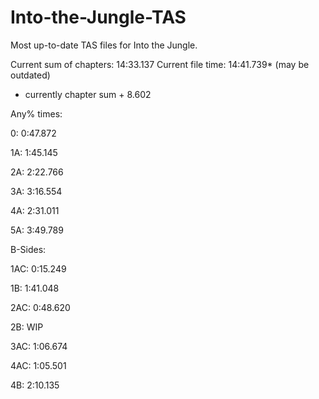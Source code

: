 # Into-the-Jungle-TAS
Most up-to-date TAS files for Into the Jungle.

Current sum of chapters:   14:33.137
Current file time:         14:41.739*
(may be outdated)
* currently chapter sum + 8.602

Any% times:

0:  0:47.872

1A: 1:45.145

2A: 2:22.766

3A: 3:16.554

4A: 2:31.011

5A: 3:49.789


B-Sides:

1AC: 0:15.249

1B: 1:41.048

2AC: 0:48.620

2B: WIP

3AC: 1:06.674

4AC: 1:05.501

4B: 2:10.135